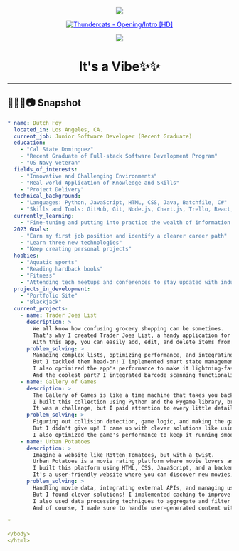 <!DOCTYPE html>
<html>
<head>
  <title>Aesthetic</title>
  <style>
    /* Styling for the links */
    a {
      color: blue; /* Change color */
      text-decoration: underline; /* Add underline to the links */
    }

    a:hover {
      color: red; /* Change the color to your preferred hover color */
    }

    #codersrank-portfolio {
      max-width: 100%;
    }
  </style>
</head>
<body>

<p align="center">
  <img src="https://capsule-render.vercel.app/api?text=Hows it Going&animation=fadeIn&type=waving&color=gradient&height=100"/>
</p>

<p align="center">
  <a href="/gif/thundercats-openingintro-hd-oxzDLt" title="Thundercats - Opening/Intro [HD]">
    <img src="https://i.makeagif.com/media/3-10-2016/oxzDLt.gif" alt="Thundercats - Opening/Intro [HD]">
  </a>
  <div style="font-size:11px;">
    <a href="/" title="make a gif"></a>
  </div>
</p>

<p align="center">
  <img src="https://capsule-render.vercel.app/api?type=waving&color=gradient&text=&height=100&section=header"/>
</p>

<h1 align="center">
  It's a Vibe✨✨
</h1>

---

## 👨🏻‍💻📷 Snapshot

```yaml
* name: Dutch Foy
  located_in: Los Angeles, CA.
  current_job: Junior Software Developer (Recent Graduate)
  education:
    - "Cal State Dominguez"
    - "Recent Graduate of Full-stack Software Development Program"
    - "US Navy Veteran"
  fields_of_interests:
    - "Innovative and Challenging Environments"
    - "Real-world Application of Knowledge and Skills"
    - "Project Delivery"
  technical_background:
    - "Languages: Python, JavaScript, HTML, CSS, Java, Batchfile, C#"
    - "Skills and Tools: GitHub, Git, Node.js, Chart.js, Trello, React, Bootstrap, API, Express.js, Visual Studio Code, Netlify, Miro, Codepen, ZSH, Debugging, Pytest, Postman, Axios, API Keys, SCSS, NumPy, Twisted, Zope, Pygame, Beautiful Soup, Psycopg, Next.js, Flask"
  currently_learning:
    - "Fine-tuning and putting into practice the wealth of information I've assimilated in the past 8 months of intensive learning."
  2023 Goals:
    - "Earn my first job position and identify a clearer career path"
    - "Learn three new technologies"
    - "Keep creating personal projects"
  hobbies:
    - "Aquatic sports"
    - "Reading hardback books"
    - "Fitness"
    - "Attending tech meetups and conferences to stay updated with industry trends"
  projects_in_development:
    - "Portfolio Site"
    - "Blackjack"
  current_projects:
    - name: Trader Joes List
      description: >
        We all know how confusing grocery shopping can be sometimes.
        That's why I created Trader Joes List, a handy application for managing your shopping lists.
        With this app, you can easily add, edit, and delete items from your list, making your grocery trips a breeze!
      problem_solving: >
        Managing complex lists, optimizing performance, and integrating barcode scanning were the hurdles I faced.
        But I tackled them head-on! I implemented smart state management techniques to handle those long shopping lists.
        I also optimized the app's performance to make it lightning-fast.
        And the coolest part? I integrated barcode scanning functionality so you can just scan the items and get all the details instantly!
    - name: Gallery of Games
      description: >
        The Gallery of Games is like a time machine that takes you back to the good old days of classic arcade-style games.
        I built this collection using Python and the Pygame library, bringing back the nostalgic charm of games like Space Invaders, Pac-Man, and Snake.
        It was a challenge, but I paid attention to every little detail to ensure an immersive and enjoyable gaming experience.
      problem_solving: >
        Figuring out collision detection, game logic, and making the games run smoothly was tough.
        But I didn't give up! I came up with clever solutions like using bounding box detection and pixel-perfect collision methods.
        I also optimized the game's performance to keep it running smoothly.
    - name: Urban Potatoes
      description: >
        Imagine a website like Rotten Tomatoes, but with a twist.
        Urban Potatoes is a movie rating platform where movie lovers and fanatics like us get to be the critics!
        I built this platform using HTML, CSS, JavaScript, and a backend framework like Django or Node.js.
        It's a user-friendly website where you can discover new movies, rate them, and share your reviews with the community.
      problem_solving: >
        Handling movie data, integrating external APIs, and managing user-generated content were real challenges.
        But I found clever solutions! I implemented caching to improve performance and reduce API calls.
        I also used data processing techniques to aggregate and filter movie data efficiently.
        And of course, I made sure to handle user-generated content with proper validation and security measures.
        
*

</body>
</html>
